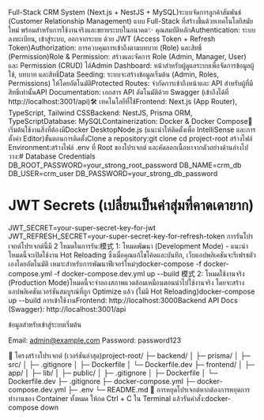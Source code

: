 Full-Stack CRM System (Next.js + NestJS + MySQL)ระบบจัดการลูกค้าสัมพันธ์ (Customer Relationship Management) แบบ Full-Stack ที่สร้างขึ้นด้วยเทคโนโลยีสมัยใหม่ พร้อมสำหรับการใช้งานจริงและขยายระบบในอนาคต✨ คุณสมบัติหลักAuthentication: ระบบลงทะเบียน, เข้าสู่ระบบ, ออกจากระบบ ด้วย JWT (Access Token + Refresh Token)Authorization: การควบคุมการเข้าถึงตามบทบาท (Role) และสิทธิ์ (Permission)Role & Permission: สร้างและจัดการ Role (Admin, Manager, User) และ Permission (CRUD) ได้Admin Dashboard: หน้าสำหรับผู้ดูแลระบบเพื่อจัดการข้อมูลผู้ใช้, บทบาท และสิทธิ์Data Seeding: ระบบจะสร้างข้อมูลเริ่มต้น (Admin, Roles, Permissions) ให้โดยอัตโนมัติProtected Routes: จำกัดการเข้าถึงหน้าและ API สำหรับผู้ที่มีสิทธิ์เท่านั้นAPI Documentation: เอกสาร API อัตโนมัติด้วย Swagger (เข้าถึงได้ที่ http://localhost:3001/api)🛠️ เทคโนโลยีที่ใช้Frontend: Next.js (App Router), TypeScript, Tailwind CSSBackend: NestJS, Prisma ORM, TypeScriptDatabase: MySQLContainerization: Docker & Docker Compose🚀 เริ่มต้นใช้งานสิ่งที่ต้องมีDocker DesktopNode.js (แนะนำให้ติดตั้งเพื่อ IntelliSense และการตั้งค่า Editor)ขั้นตอนการติดตั้งClone a repository:git clone <your-repository-url>
cd project-root
สร้างไฟล์ Environment:สร้างไฟล์ .env ที่ Root ของโปรเจกต์ และคัดลอกเนื้อหาจากตัวอย่างด้านล่างไปวาง:# Database Credentials
DB_ROOT_PASSWORD=your_strong_root_password
DB_NAME=crm_db
DB_USER=crm_user
DB_PASSWORD=your_strong_db_password

# JWT Secrets (เปลี่ยนเป็นค่าสุ่มที่คาดเดายาก)
JWT_SECRET=your-super-secret-key-for-jwt
JWT_REFRESH_SECRET=your-super-secret-key-for-refresh-token
การรันโปรเจกต์โปรเจกต์นี้มี 2 โหมดในการรัน:模式 1: โหมดพัฒนา (Development Mode) - แนะนำโหมดนี้จะเปิดใช้งาน Hot Reloading ซึ่งเมื่อคุณแก้ไขโค้ดและบันทึก, เว็บแอปพลิเคชันจะรีเฟรชตัวเองโดยอัตโนมัติ เหมาะสำหรับการพัฒนาฟีเจอร์ใหม่ๆdocker-compose -f docker-compose.yml -f docker-compose.dev.yml up --build
模式 2: โหมดใช้งานจริง (Production Mode)โหมดนี้จะจำลองสภาพแวดล้อมเหมือนตอนนำไปใช้งานจริง โดยจะสร้างแอปพลิเคชันเวอร์ชันสมบูรณ์ที่ถูก Optimize แล้ว (ไม่มี Hot Reloading)docker-compose up --build
การเข้าใช้งานFrontend: http://localhost:3000Backend API Docs (Swagger): http://localhost:3001/api

ข้อมูลสำหรับเข้าสู่ระบบเริ่มต้น 

Email: admin@example.com 
Password: password123

📂 โครงสร้างโปรเจกต์ (เวอร์ชันล่าสุด)project-root/
├─ backend/
│  ├─ prisma/
│  ├─ src/
│  ├─ .gitignore
│  ├─ Dockerfile
│  └─ Dockerfile.dev
├─ frontend/
│  ├─ app/
│  ├─ lib/
│  ├─ public/
│  ├─ .gitignore
│  ├─ Dockerfile
│  └─ Dockerfile.dev
├─ .gitignore
├─ docker-compose.yml
├─ docker-compose.dev.yml
├─ .env
└─ README.md
🛑 การหยุดโปรเจกต์หากต้องการหยุดการทำงานของ Container ทั้งหมด ให้กด Ctrl + C ใน Terminal แล้วรันคำสั่ง:docker-compose down
